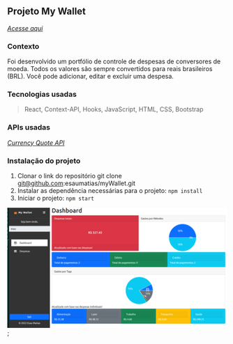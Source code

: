 ## Projeto My Wallet

_[Acesse aqui](https://mywallet-taupe.vercel.app/)_

### Contexto

Foi desenvolvido um portfólio de controle de despesas de conversores de moeda. Todos os valores são sempre convertidos para reais brasileiros (BRL). Você pode adicionar, editar e excluir uma despesa.

### Tecnologias usadas

>React, Context-API, Hooks, JavaScript, HTML, CSS, Bootstrap

### APIs usadas

_[Currency Quote API](https://docs.awesomeapi.com.br/api-de-moedas)_

### Instalação do projeto

1. Clonar o link do repositório git clone git@github.com:esaumatias/myWallet.git
2. Instalar as dependência necessárias para o projeto: ```npm install```
3. Iniciar o projeto: ```npm start```

![alt text](./src//Images/screen.png);
